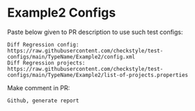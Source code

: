 # Example2 Configs
Paste below given to PR description to use such test configs:
```
Diff Regression config: https://raw.githubusercontent.com/checkstyle/test-configs/main/TypeName/Example2/config.xml
Diff Regression projects: https://raw.githubusercontent.com/checkstyle/test-configs/main/TypeName/Example2/list-of-projects.properties
```
Make comment in PR:
```
Github, generate report
```
